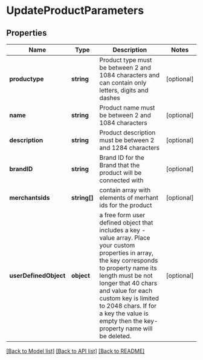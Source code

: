 # UpdateProductParameters

## Properties
Name | Type | Description | Notes
------------ | ------------- | ------------- | -------------
**productype** | **string** | Product type must be between 2 and 1084 characters and can contain only letters, digits and dashes | [optional] 
**name** | **string** | Product name must be between 2 and 1084 characters | [optional] 
**description** | **string** | Product description must be between 2 and 1284 characters | [optional] 
**brandID** | **string** | Brand ID for the Brand that the product will be connected with | [optional] 
**merchantsids** | **string[]** | contain array with elements of merhant ids for the product | [optional] 
**userDefinedObject** | **object** | a free form user defined object that includes a key - value array. Place your custom properties in array, the key corresponds to property name its length must be not longer that 40 chars and value for each custom key is limited to 2048 chars. If for a key the value is empty then the key-property name will be deleted. | [optional] 

[[Back to Model list]](../README.md#documentation-for-models) [[Back to API list]](../README.md#documentation-for-api-endpoints) [[Back to README]](../README.md)


